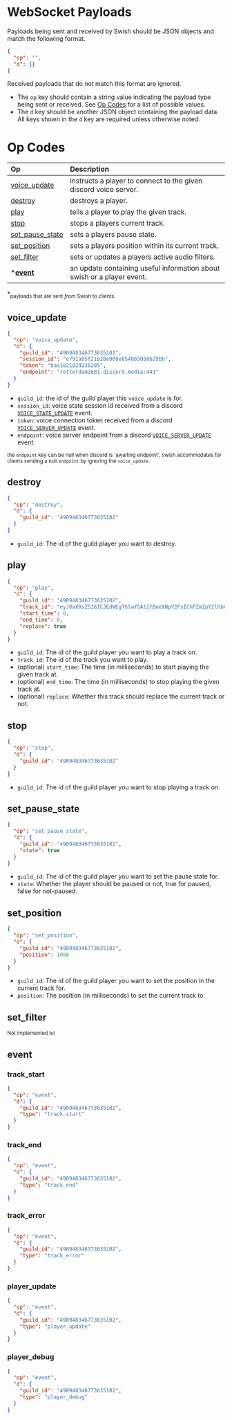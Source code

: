 # WebSocket Payloads

Payloads being sent and received by Swish should be JSON objects and match the following format.

```json
{
  "op": "",
  "d": {}
}
```

Received payloads that do not match this format are ignored.

- The `op` key should contain a string value indicating the payload type being sent or received.
  See [Op Codes](#op-codes) for a list of possible values.
- The `d` key should be another JSON object containing the payload data. All keys shown in the `d` key are required
  unless otherwise noted.

# Op Codes

| Op                                  | Description                                                            |
|:------------------------------------|:-----------------------------------------------------------------------|
| [voice_update](#voice_update)       | instructs a player to connect to the given discord voice server.       |
| [destroy](#destroy)                 | destroys a player.                                                     |
| [play](#play)                       | tells a player to play the given track.                                |
| [stop](#stop)                       | stops a players current track.                                         |
| [set_pause_state](#set_pause_state) | sets a players pause state.                                            |
| [set_position](#set_position)       | sets a players position within its current track.                      |
| [set_filter](#set_filter)           | sets or updates a players active audio filters.                        |
| \***[event](#event)**               | an update containing useful information about swish or a player event. |

*<sub>payloads that are sent *from* Swish to clients.</sub>

## voice_update

```json
{
  "op": "voice_update",
  "d": {
    "guild_id": "490948346773635102",
    "session_id": "e791a05f21b28e088e654865050b29bb",
    "token": "baa182102d236205",
    "endpoint": "rotterdam2601.discord.media:443"
  }
}
```

- `guild_id`: the id of the guild player this `voice_update` is for.
- `session_id`: voice state session id received from a
  discord [`VOICE_STATE_UPDATE`](https://discord.com/developers/docs/topics/gateway#voice-state-update) event.
- `token`: voice connection token received from a
  discord [`VOICE_SERVER_UPDATE`](https://discord.com/developers/docs/topics/gateway#voice-server-update) event.
- `endpoint`: voice server endpoint from a
  discord [`VOICE_SERVER_UPDATE`](https://discord.com/developers/docs/topics/gateway#voice-server-update) event.

<sub>the `endpoint` key can be null when discord is 'awaiting endpoint', swish accommodates for clients sending a
null `endpoint` by ignoring the `voice_update`.</sub>

## destroy

```json
{
  "op": "destroy",
  "d": {
    "guild_id": "490948346773635102"
  }
}
```

- `guild_id`: The id of the guild player you want to destroy.

## play

```json
{
  "op": "play",
  "d": {
    "guild_id": "490948346773635102",
    "track_id": "eyJ0aXRsZSI6ICJEdWEgTGlwYSAtIFBoeXNpY2FsIChPZmZpY2lhbCBWaWRlbykiLCAiaWRlbnRpZmllciI6ICI5SERFSGoyeXpldyIsICJ1cmwiOiAiaHR0cHM6Ly93d3cueW91dHViZS5jb20vd2F0Y2g/dj05SERFSGoyeXpldyIsICJsZW5ndGgiOiAyNDQwMDAsICJhdXRob3IiOiAiRHVhIExpcGEiLCAiYXV0aG9yX2lkIjogIlVDLUotS1pmUlY4YzEzZk9Da2hYZExpUSIsICJ0aHVtYm5haWwiOiBudWxsLCAiaXNfbGl2ZSI6IG51bGx9",
    "start_time": 0,
    "end_time": 0,
    "replace": true
  }
}
```

- `guild_id`: The id of the guild player you want to play a track on.
- `track_id`: The id of the track you want to play.
- (optional) `start_time`: The time (in milliseconds) to start playing the given track at.
- (optional) `end_time`: The time (in milliseconds) to stop playing the given track at.
- (optional) `replace`: Whether this track should replace the current track or not.

## stop

```json
{
  "op": "stop",
  "d": {
    "guild_id": "490948346773635102"
  }
}
```

- `guild_id`: The id of the guild player you want to stop playing a track on.

## set_pause_state

```json
{
  "op": "set_pause_state",
  "d": {
    "guild_id": "490948346773635102",
    "state": true
  }
}
```

- `guild_id`: The id of the guild player you want to set the pause state for.
- `state`: Whether the player should be paused or not, true for paused, false for not-paused.

## set_position

```json
{
  "op": "set_position",
  "d": {
    "guild_id": "490948346773635102",
    "position": 1000
  }
}
```

- `guild_id`: The id of the guild player you want to set the position in the current track for.
- `position`: The position (in milliseconds) to set the current track to.

## set_filter

<sub>Not implemented lol</sub>

## event

### track_start

```json
{
  "op": "event",
  "d": {
    "guild_id": "490948346773635102",
    "type": "track_start"
  }
}
```

### track_end

```json
{
  "op": "event",
  "d": {
    "guild_id": "490948346773635102",
    "type": "track_end"
  }
}
```

### track_error

```json
{
  "op": "event",
  "d": {
    "guild_id": "490948346773635102",
    "type": "track_error"
  }
}
```

### player_update

```json
{
  "op": "event",
  "d": {
    "guild_id": "490948346773635102",
    "type": "player_update"
  }
}
```

### player_debug

```json
{
  "op": "event",
  "d": {
    "guild_id": "490948346773635102",
    "type": "player_debug"
  }
}
```
